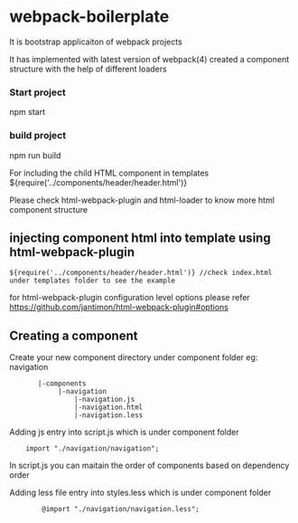 # webpack-boilerplate

It is bootstrap applicaiton of webpack projects

It has implemented with latest version of webpack(4) created a component structure with the help of different loaders 


### Start project
npm start

### build project
npm run build


For including the child HTML component in templates
${require('../components/header/header.html')}

Please check html-webpack-plugin and html-loader to know more html component structure

## injecting component html into template using html-webpack-plugin
    ${require('../components/header/header.html')} //check index.html under templates folder to see the example

for html-webpack-plugin configuration level options please refer https://github.com/jantimon/html-webpack-plugin#options

## Creating a component
Create your new component directory under component folder eg: navigation
        
           |-components
                |-navigation
                    |-navigation.js
                    |-navigation.html
                    |-navigation.less
                    
Adding js entry into script.js which is under component folder

        import "./navigation/navigation";
In script.js you can maitain the order of components based on dependency order


Adding less file entry into styles.less which is under component folder
            
            @import "./navigation/navigation.less";


